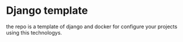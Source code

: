 # Django template

the repo is a template of django and docker for configure your projects using this technologys.

